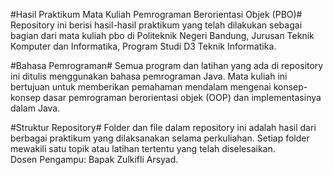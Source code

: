 #Hasil Praktikum Mata Kuliah Pemrograman Berorientasi Objek (PBO)#
Repository ini berisi hasil-hasil praktikum yang telah dilakukan sebagai bagian dari mata kuliah pbo di Politeknik Negeri Bandung, Jurusan Teknik Komputer dan Informatika, Program Studi D3 Teknik Informatika.

#Bahasa Pemrograman#
Semua program dan latihan yang ada di repository ini ditulis menggunakan bahasa pemrograman Java. Mata kuliah ini bertujuan untuk memberikan pemahaman mendalam mengenai konsep-konsep dasar pemrograman berorientasi objek (OOP) dan implementasinya dalam Java.

#Struktur Repository#
Folder dan file dalam repository ini adalah hasil dari berbagai praktikum yang dilaksanakan selama perkuliahan. Setiap folder mewakili satu topik atau latihan tertentu yang telah diselesaikan.<br>
Dosen Pengampu: Bapak Zulkifli Arsyad.
